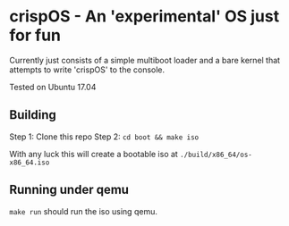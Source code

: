 # crispOS - An 'experimental' OS just for fun

Currently just consists of a simple multiboot loader and a bare kernel that attempts to write 'crispOS' to the console.

Tested on Ubuntu 17.04

## Building

Step 1: Clone this repo
Step 2: `cd boot && make iso`

With any luck this will create a bootable iso at `./build/x86_64/os-x86_64.iso`

## Running under qemu

`make run` should run the iso using qemu.
